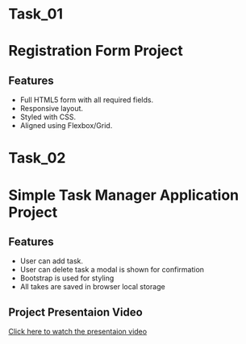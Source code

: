 # Task_01
# Registration Form Project

## Features

- Full HTML5 form with all required fields.
- Responsive layout.
- Styled with CSS.
- Aligned using Flexbox/Grid.


# Task_02
# Simple Task Manager Application Project

## Features

- User can add task.
- User can delete task a modal is shown for confirmation
- Bootstrap is used for styling
- All takes are saved in browser local storage

## Project Presentaion Video

[Click here to watch the presentaion video](https://www.loom.com/share/37ad51ad46d64ab88da742daff626164?sid=930ff4c3-cd75-42cd-a705-573c50160808)
